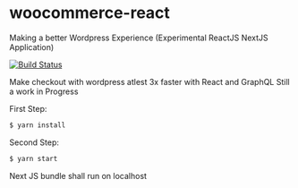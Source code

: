 # woocommerce-react
Making a better Wordpress Experience (Experimental ReactJS NextJS Application)

[![Build Status](https://react-etc.net/files/2017-08/wordpress-gutenberg-react.png)](https://travis-ci.org/joemccann/dillinger)

Make checkout with wordpress atlest 3x faster with React and GraphQL
Still a work in Progress

First Step:
```sh
$ yarn install
```

Second Step:
```sh
$ yarn start
```

Next JS bundle shall run on localhost

